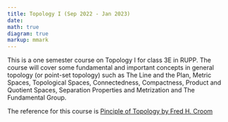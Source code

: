 ```yaml
---
title: Topology I (Sep 2022 - Jan 2023)
date: 
math: true
diagram: true
markup: mmark
---
```

This is a one semester course on Topology I for class 3E in RUPP. The course will cover some fundamental and important concepts in general topology (or point-set topology) such as The Line and the Plan, Metric Spaces, Topological Spaces, Connectedness, Compactness, Product and Quotient Spaces, Separation Properties and Metrization and The Fundamental Group.

The reference for this course is <a href="https://b-ok.asia/book/2040242/a9e836" target="_blank"> Pinciple of Topology by Fred H. Croom</a>















